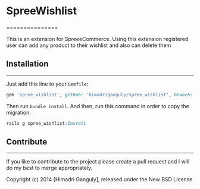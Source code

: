 # SpreeWishlist
===============

This is an extension for SpreeeCommerce. Using this extension registered user can add any product to their wishlist and also can delete them

## Installation
---------------

Just add this line to your `Gemfile`:

```ruby
gem 'spree_wishlist', github: 'himadriganguly/spree_wishlist', branch: 'master'
```

Then run `bundle install`. And then, run this command in order to copy the migration.

```ruby
rails g spree_wishlist:install
```

## Contribute
-------------

If you like to contribute to the project please create a pull request and I will do my best to merge appropriately.


Copyright (c) 2014 [Himadri Ganguly], released under the New BSD License
